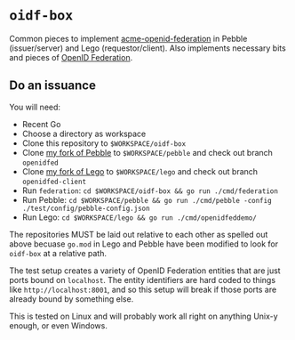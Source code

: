 # `oidf-box`

Common pieces to implement [acme-openid-federation][acmeopenid] in Pebble (issuer/server) and Lego
(requestor/client). Also implements necessary bits and pieces of [OpenID Federation][oidf].

## Do an issuance

You will need:

- Recent Go
- Choose a directory as workspace
- Clone this repository to `$WORKSPACE/oidf-box`
- Clone [my fork of Pebble][timg-pebble] to `$WORKSPACE/pebble` and check out branch `openidfed`
- Clone [my fork of Lego][timg-lego] to `$WORKSPACE/lego` and check out branch `openidfed-client`
- Run `federation`: `cd $WORKSPACE/oidf-box && go run ./cmd/federation`
- Run Pebble: `cd $WORKSPACE/pebble && go run ./cmd/pebble -config ./test/config/pebble-config.json`
- Run Lego: `cd $WORKSPACE/lego && go run ./cmd/openidfeddemo/`

The repositories MUST be laid out relative to each other as spelled out above becuase `go.mod` in
Lego and Pebble have been modified to look for `oidf-box` at a relative path.

The test setup creates a variety of OpenID Federation entities that are just ports bound on
`localhost`. The entity identifiers are hard coded to things like `http://localhost:8001`, and so
this setup will break if those ports are already bound by something else.

This is tested on Linux and will probably work all right on anything Unix-y enough, or even Windows.

[oidf]: https://openid.net/specs/openid-federation-1_0-41.html#section-7
[acmeopenid]: https://peppelinux.github.io/draft-demarco-acme-openid-federation/draft-demarco-acme-openid-federation.html
[timg-pebble]: https://github.com/tgeoghegan/pebble
[timg-lego]: https://github.com/tgeoghegan/lego
